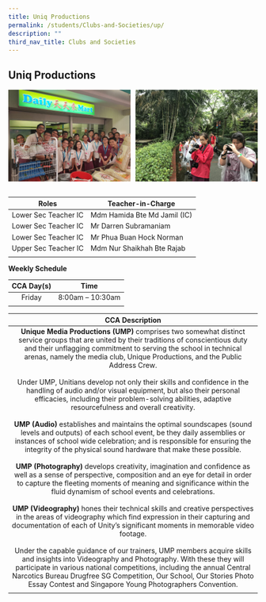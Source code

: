 ```yaml
---
title: Uniq Productions
permalink: /students/Clubs-and-Societies/up/
description: ""
third_nav_title: Clubs and Societies
---
```

## Uniq Productions

<img src="/images/unique_prod1.jpg" style="width:49%" align="left">
<img src="/images/unique_prod2.jpg" style="width:49%" align="right">
<br clear="left"><br>

| **Roles** | **Teacher-in-Charge** |
|:---:|---|
| Lower Sec Teacher IC | Mdm Hamida Bte Md Jamil (IC) |
| Lower Sec Teacher IC | Mr Darren Subramaniam |
| Lower Sec Teacher IC | Mr Phua Buan Hock Norman |
| Upper Sec Teacher IC | Mdm Nur Shaikhah Bte Rajab |
|  |  |

**Weekly Schedule**

| **CCA Day(s)** | **Time** |
|:---:|---|
| Friday | 8:00am – 10:30am |
|  |  |

| **CCA Description** |
|:---:|
| **Unique Media Productions (UMP)**&nbsp;comprises two somewhat distinct service groups that are united by their traditions of conscientious duty and their unflagging commitment to serving the school in technical arenas, namely the media club, Unique Productions, and the Public Address Crew.  <br><br>Under UMP, Unitians develop not only their skills and confidence in the handling of audio and/or visual equipment, but also their personal efficacies, including their problem-solving abilities, adaptive resourcefulness and overall creativity.  <br><br>**UMP (Audio)**&nbsp;establishes and maintains the optimal soundscapes (sound levels and outputs) of each school event, be they daily assemblies or instances of school wide celebration; and is responsible for ensuring the integrity of the physical sound hardware that make these possible.  <br><br>**UMP (Photography)**&nbsp;develops creativity, imagination and confidence as well as a sense of perspective, composition and an eye for detail in order to capture the fleeting moments of meaning and significance within the fluid dynamism of school events and celebrations.  <br><br>**UMP (Videography)**&nbsp;hones their technical skills and creative perspectives in the areas of videography which find expression in their capturing and documentation of each of Unity’s significant moments in memorable video footage.  <br><br>Under the capable guidance of our trainers, UMP members acquire skills and insights into Videography and Photography. With these they will participate in various national competitions, including the annual Central Narcotics Bureau Drugfree SG Competition, Our School, Our Stories Photo Essay Contest and Singapore Young Photographers Convention. |
|  |